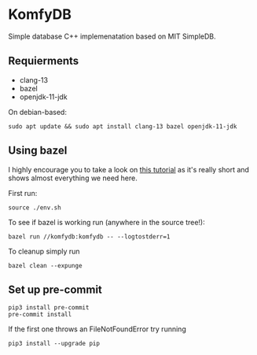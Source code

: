 # KomfyDB

Simple database C++ implemenatation based on MIT SimpleDB.

## Requierments

- clang-13
- bazel
- openjdk-11-jdk

On debian-based:

```
sudo apt update && sudo apt install clang-13 bazel openjdk-11-jdk
```

## Using bazel

I highly encourage you to take a look on 
[this tutorial](https://docs.bazel.build/versions/main/tutorial/cpp.html) as
it's really short and shows almost everything we need here.

First run:
```
source ./env.sh
```

To see if bazel is working run (anywhere in the source tree!):

```
bazel run //komfydb:komfydb -- --logtostderr=1
```

To cleanup simply run
```
bazel clean --expunge
```

## Set up pre-commit
```
pip3 install pre-commit
pre-commit install
```
If the first one throws an FileNotFoundError try running 
```
pip3 install --upgrade pip
```
